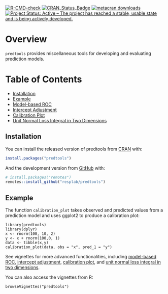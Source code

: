 <!-- badges: starts -->
[![R-CMD-check](https://github.com/resplab/predtools/workflows/R-CMD-check/badge.svg)](https://github.com/resplab/predtools/actions)
[![CRAN_Status_Badge](https://www.r-pkg.org/badges/version/predtools)](https://cran.r-project.org/package=predtools)
[![metacran
downloads](https://cranlogs.r-pkg.org/badges/predtools)](https://cran.r-project.org/package=predtools)
[![Project Status: Active – The project has reached a stable, usable
state and is being actively
developed.](https://www.repostatus.org/badges/latest/active.svg)](https://www.repostatus.org/#active)
<!-- badges: end -->

# Overview

`predtools` provides miscellaneous tools for developing and evaluating
prediction models.

# Table of Contents

-   [Installation](#installation)
-   [Example](#example)
-   [Model-based
    ROC](https://resplab.github.io/predtools/articles/mROC.html)
-   [Intercept
    Adjustment](https://resplab.github.io/predtools/articles/interceptAdj.html)
-   [Calibration
    Plot](https://resplab.github.io/predtools/articles/calibPlot.html)
-   [Unit Normal Loss Integral in Two Dimensions](https://resplab.github.io/predtools/articles/UNLI2D.html)

## Installation

You can install the released version of predtools from
[CRAN](https://CRAN.R-project.org) with:

``` r
install.packages("predtools")
```

And the development version from [GitHub](https://github.com/) with:

``` r
# install.packages("remotes")
remotes::install_github("resplab/predtools")
```

## Example

The function `calibration_plot` takes observed and predicted values from
a prediction model and uses ggplot2 to produce a calibration plot:

    library(predtools)
    library(dplyr)
    x <- rnorm(100, 10, 2)
    y <- x + rnorm(100,0, 1)
    data <- tibble(x,y)
    calibration_plot(data, obs = "x", pred_1 = "y")

See vignettes for more advanced functionalities, including [model-based
ROC](https://resplab.github.io/predtools/articles/mROC.html), [intercept
adjustment](https://resplab.github.io/predtools/articles/interceptAdj.html), [calibration
plot](https://resplab.github.io/predtools/articles/calibPlot.html), and [unit normal loss integral in two dimensions](https://resplab.github.io/predtools/articles/UNLI2D.html).

You can also access the vignettes from R:

    browseVignettes("predtools")
